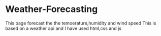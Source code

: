 # Weather-Forecasting
This page forecast the the temoerature,humidity and wind speed
This is based on a weather api and I have used html,css and js 
